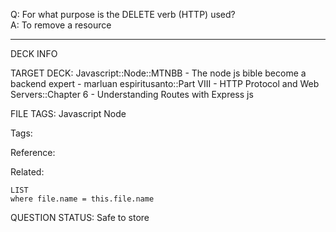 Q: For what purpose is the DELETE verb (HTTP) used?  
A: To remove a resource


---

DECK INFO

TARGET DECK: Javascript::Node::MTNBB - The node js bible become a backend expert - marluan espiritusanto::Part VIII - HTTP Protocol and Web Servers::Chapter 6 - Understanding Routes with Express js

FILE TAGS: Javascript Node

Tags:

Reference:

Related:

```dataview
LIST
where file.name = this.file.name
```

QUESTION STATUS: Safe to store